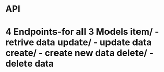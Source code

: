 # API

<h1> 4 Endpoints-for all 3 Models
  item/ - retrive data
  update/ - update data
  create/ - create new data
  delete/ - delete data
  
